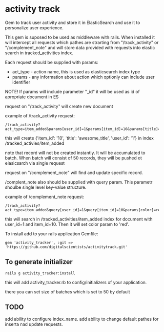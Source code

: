 activity track
=============

Gem to track user activity and store it in ElasticSearch and use it to personalize user experience.

This gem is suposed to be used as middleware with rails. When installed it will intercept all requests which pathes are strarting from "/track_activity" or "/complement_note" and will store data provided with requests into elastic search in tracked_activities index.

Each request should be supplied with params: 
-  act_type - action name, this is used as elasticsearch index type
-  params - any information about action which optionly can include user identifier

NOTE! If params will include parameter "_id" it will be used as id of apropriate document in ES

request on "/track_activity" will create new document 

example of /track_activity request:

    /track_activity?act_type=item_added&params[user_id]=1&params[item_id]=10&params[title]=awesome_title

this will create {'item_id': '10', 'title': 'awesome_title', 'user_id': '1'} in index /tracked_activies/item_added

note that record will not be created instantly. It will be accumulated to batch. When batch will consist of 50 records, they will be pushed ot elasicsarch via single request

request on "/complement_note" will find and update specific record.

/complent_note also should be supplied with query param. This parametr shoulbe single level key-value structure.


example of /complement_note request:

    /track_activity?act_type=item_added&query[user_id]=1&query[item_id]=10&params[color]=red

this will search in /tracked_activities/item_added index for document with user_id=1 and item_id=10. Then it will set color param to 'red'.


To install add to your rails application Gemfile:

    gem 'activity_tracker', :git => 'https://github.com/digitalscientists/activitytrack.git'

To generate initializer
-------------

    rails g activity_tracker:install

this will add activity_tracker.rb to config/initializers of your application.

there you can set size of batches which is set to 50 by default

TODO
-------------

add ability to configure index_name.
add ability to change default pathes for inserta nad update requests.


